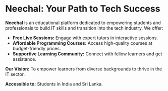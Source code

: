 # Neechal: Your Path to Tech Success

**Neechal** is an educational platform dedicated to empowering students and professionals to build IT skills and transition into the tech industry. We offer:

* **Free Live Sessions:** Engage with expert tutors in interactive sessions. 
* **Affordable Programming Courses:** Access high-quality courses at budget-friendly prices.
* **Supportive Learning Community:** Connect with fellow learners and get assistance.

**Our Vision:** To empower learners from diverse backgrounds to thrive in the IT sector.

**Accessible to:** Students in India and Sri Lanka.